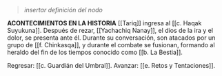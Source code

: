 > *insertar definición del nodo*

**ACONTECIMIENTOS EN LA HISTORIA**
[[Tariq]] ingresa al [[c. Haqak Suyukuna]]. Después de rezar, [[Yachachiq Nanay]], el dios de la ira y el dolor, se presenta ante él. Durante su conversación, son atacados por un grupo de [[f. Chinkasqa]], y durante el combate se fusionan, formando al heraldo del fin de los tiempos conocido como [[b. La Bestia]].

Regresar: [[c. Guardián del Umbral]].
Avanzar: [[e. Retos y Tentaciones]].